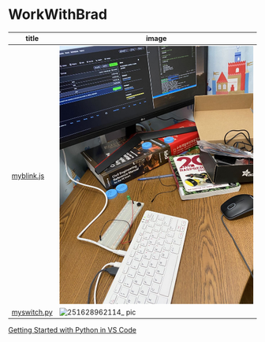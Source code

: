 # WorkWithBrad
| title | image |
|-------|-------|
| [myblink.js](https://github.com/ywang305/WorkWithBrad/blob/master/myblink.js) |  <img  src="https://github.com/ywang305/WorkWithBrad/blob/master/docs/startup_blink_.pic.jpg" />|
| [myswitch.py](https://github.com/ywang305/WorkWithBrad/blob/master/myswitch.py) | ![251628962114_ pic](https://user-images.githubusercontent.com/24782000/129455491-136aa810-43be-4616-8fcf-64bf2583994e.jpg) |



[Getting Started with Python in VS Code](https://code.visualstudio.com/docs/python/python-tutorial)
